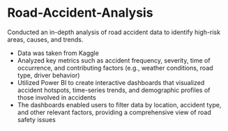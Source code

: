 # Road-Accident-Analysis
Conducted an in-depth analysis of road accident data to identify high-risk areas, causes, and trends.

* Data was taken from Kaggle
* Analyzed key metrics such as accident frequency, severity, time of occurrence, and contributing factors (e.g., weather conditions, road type, driver behavior)
* Utilized Power BI to create interactive dashboards that visualized accident hotspots, time-series trends, and demographic profiles of those involved in accidents
* The dashboards enabled users to filter data by location, accident type, and other relevant factors, providing a comprehensive view of road safety issues
